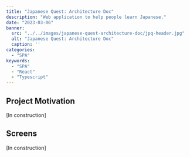 ```yaml
---
title: "Japanese Quest: Architecture Doc"
description: "Web application to help people learn Japanese."
date: "2023-03-06"
banner:
  src: "../../images/japanese-quest-architecture-doc/jpq-header.jpg"
  alt: "Japanese Quest: Architecture Doc"
  caption: ''
categories:
  - "SPA"
keywords:
  - "SPA"
  - "React"
  - "Typescript"
---
```


## Project Motivation

[In construction]

## Screens

[In construction]
